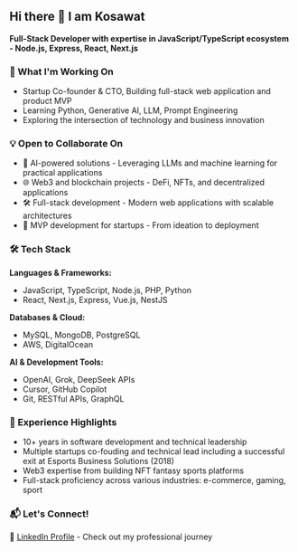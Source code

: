 ## Hi there 👋 I am Kosawat

**Full-Stack Developer with expertise in JavaScript/TypeScript ecosystem - Node.js, Express, React, Next.js**

### 🚀 What I'm Working On

- Startup Co-founder & CTO, Building full-stack web application and product MVP
- Learning Python, Generative AI, LLM, Prompt Engineering
- Exploring the intersection of technology and business innovation

### 💡 Open to Collaborate On

- 🤖 AI-powered solutions - Leveraging LLMs and machine learning for practical applications
- 🌐 Web3 and blockchain projects - DeFi, NFTs, and decentralized applications
- 🛠️ Full-stack development - Modern web applications with scalable architectures
- 🚀 MVP development for startups - From ideation to deployment

### 🛠️ Tech Stack
**Languages & Frameworks:**

- JavaScript, TypeScript, Node.js, PHP, Python
- React, Next.js, Express, Vue.js, NestJS

**Databases & Cloud:**

- MySQL, MongoDB, PostgreSQL
- AWS, DigitalOcean

**AI & Development Tools:**

- OpenAI, Grok, DeepSeek APIs
- Cursor, GitHub Copilot
- Git, RESTful APIs, GraphQL

### 🌟 Experience Highlights

- 10+ years in software development and technical leadership
- Multiple startups co-fouding and technical lead including a successful exit at Esports Business Solutions (2018)
- Web3 expertise from building NFT fantasy sports platforms
- Full-stack proficiency across various industries: e-commerce, gaming, sport

### 📬 Let's Connect!

💼 [LinkedIn Profile](https://www.linkedin.com/in/kosawat-sukchaya-10290427/) - Check out my professional journey

<!--
**kosawat/kosawat** is a ✨ _special_ ✨ repository because its `README.md` (this file) appears on your GitHub profile.

Here are some ideas to get you started:

- 🔭 I’m currently working on ...
- 🌱 I’m currently learning ...
- 👯 I’m looking to collaborate on ...
- 🤔 I’m looking for help with ...
- 💬 Ask me about ...
- 📫 How to reach me: ...
- 😄 Pronouns: ...
- ⚡ Fun fact: ...
-->

